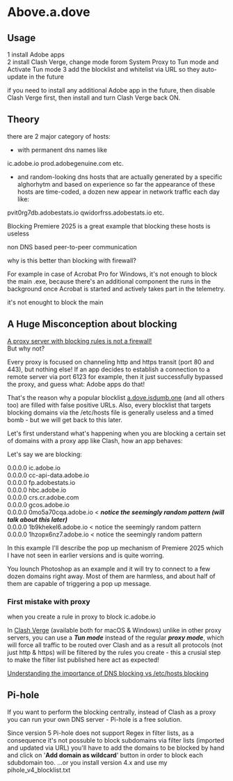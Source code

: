 # Above.a.dove


## Usage

1 install Adobe apps  
2 install Clash Verge, change mode forom System Proxy to Tun mode and Activate Tun mode
3 add the blocklist and whitelist via URL so they auto-update in the future

if you need to install any additional Adobe app in the future, then disable
Clash Verge first, then install and turn Clash Verge back ON.

## Theory
there are 2 major category of hosts:
- with permanent dns names like
  
ic.adobe.io
prod.adobegenuine.com
etc.

- and random-looking dns hosts that are actually generated by a specific alghorhytm and based on experience so far the appearance of these hosts are time-coded, a dozen new appear in network traffic each day like:

pvit0rg7db.adobestats.io
qwidorfrss.adobestats.io
etc.

Blocking 
Premiere 2025 is a great example that blocking these hosts is useless

non DNS based peer-to-peer communication

why is this better than blocking with firewall?

For example in case of Acrobat Pro for Windows, it's not enough to block the main .exe, because there's an additional component the runs in the background once Acrobat is started and actively takes part in the telemetry.

it's not enought to block the main 

## A Huge Misconception about blocking

<ins>A proxy server with blocking rules is not a firewall!</ins>  
But why not?

Every proxy is focused on channeling http and https transit (port 80 and 443), but nothing else!
If an app decides to establish a connection to a remote server via port 6123 for example, then it just successfully bypassed the proxy, and guess what: Adobe apps do that!

That's the reason why a popular blocklist [a.dove.isdumb.one](https://github.com/ignaciocastro/a-dove-is-dumb) (and all others too) are filled with false positive URLs. Also, every blocklist that targets blocking domains via the /etc/hosts file is generally useless and a timed bomb - but we will get back to this later.

Let's first understand what's happening when you are blocking a certain set of domains with a proxy app like Clash, how an app behaves:

Let's say we are blocking:

0.0.0.0  ic.adobe.io  
0.0.0.0  cc-api-data.adobe.io  
0.0.0.0  fp.adobestats.io  
0.0.0.0  hbc.adobe.io  
0.0.0.0  crs.cr.adobe.com  
0.0.0.0  gcos.adobe.io  
0.0.0.0  0mo5a70cqa.adobe.io < ***notice the seemingly random pattern (will talk about this later)***  
0.0.0.0  1b9khekel6.adobe.io < notice the seemingly random pattern  
0.0.0.0  1hzopx6nz7.adobe.io < notice the seemingly random pattern

In this example I'll describe the pop up mechanism of Premiere 2025 which I have not seen in earlier versions and is quite worring.

You lounch Photoshop as an example and it will try to connect to a few dozen domains right away.
Most of them are harmless, and about half of them are capable of triggering a pop up message.

### First mistake with proxy
when you create a rule in proxy to block ic.adobe.io


In [Clash Verge](https://clashverge.net/en/) (available both for macOS & Windows) unlike in other proxy servers, you can use a **_Tun mode_** instead of the regular **_proxy mode_**, which will force all traffic to be routed over Clash and as a result all protocols (not just http & https) will be filtered by the rules you create - this a crusial step to make the filter list published here act as expected! 

<ins>Understanding the importance of DNS blocking vs /etc/hosts blocking</ins>  

## Pi-hole

If you want to perform the blocking centrally, instead of Clash as a proxy you can run your own DNS server - Pi-hole is a free solution.

Since version 5 Pi-hole does not support Regex in filter lists, as a consequence it's not possuble to block subdomains via filter lists (imported and updated via URL) you'll have to add the domains to be blocked by hand and click on '**Add domain as wildcard**' button in order to block each sdubdomain too.
...or you install version 4.x and use my pihole_v4_blocklist.txt
